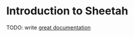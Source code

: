 # Introduction to Sheetah

TODO: write [great documentation](http://jacobian.org/writing/what-to-write/)
